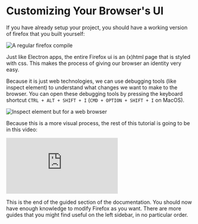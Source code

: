 # Customizing Your Browser's UI

If you have already setup your project, you should have a working version of firefox that you built yourself:

![A regular firefox compile](https://github.com/shadowbrowser/foxfork/blob/main/images/userchrome/001_Vanilla_firefox.png)

Just like Electron apps, the entire Firefox ui is an (x)html page that is styled with css. This makes the process of giving our browser an identity very easy.

Because it is just web technologies, we can use debugging tools (like inspect element) to understand what changes we want to make to the browser. You can open these debugging tools by pressing the keyboard shortcut `CTRL + ALT + SHIFT + I` (`CMD + OPTION + SHIFT + I` on MacOS).

![Inspect element but for a web browser](https://github.com/shadowbrowser/foxfork/blob/main/images/userchrome/002_Browser_Toolbox.png)

Because this is a more visual process, the rest of this tutorial is going to be in this video:

<iframe id="youtube" src="https://www.youtube-nocookie.com/embed/HVwgh4FPU5A" title="YouTube video player" frameborder="0" allow="autoplay; clipboard-write; encrypted-media; picture-in-picture" allowfullscreen></iframe>

This is the end of the guided section of the documentation. You should now have enough knowledge to modify Firefox as you want. There are more guides that you might find useful on the left sidebar, in no particular order.
